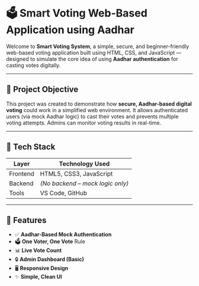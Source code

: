 # 🗳️ Smart Voting Web-Based Application using Aadhar

Welcome to **Smart Voting System**, a simple, secure, and beginner-friendly web-based voting application built using HTML, CSS, and JavaScript — designed to simulate the core idea of using **Aadhar authentication** for casting votes digitally.



---

## 📌 Project Objective

This project was created to demonstrate how **secure, Aadhar-based digital voting** could work in a simplified web environment. It allows authenticated users (via mock Aadhar logic) to cast their votes and prevents multiple voting attempts. Admins can monitor voting results in real-time.

---

## 🧰 Tech Stack

| Layer       | Technology Used            |
|------------|-----------------------------|
| Frontend   | HTML5, CSS3, JavaScript     |
| Backend    | *(No backend – mock logic only)* |
| Tools      | VS Code, GitHub             |

---

## 🚀 Features

- ✅ **Aadhar-Based Mock Authentication**
- 🗳️ **One Voter, One Vote** Rule
- 📊 **Live Vote Count**
- 🔒 **Admin Dashboard (Basic)**
- 🖥️ **Responsive Design**
- ✨ **Simple, Clean UI**

